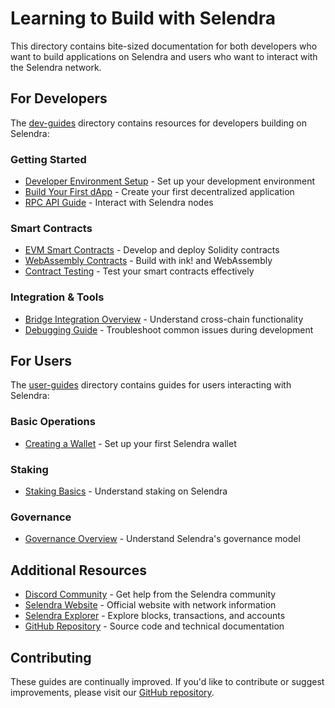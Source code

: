 # Learning to Build with Selendra

This directory contains bite-sized documentation for both developers who want to build applications on Selendra and users who want to interact with the Selendra network.

## For Developers

The [dev-guides](./dev-guides/) directory contains resources for developers building on Selendra:

### Getting Started
- [Developer Environment Setup](./dev-guides/dev-environment-setup.md) - Set up your development environment
- [Build Your First dApp](./dev-guides/first-dapp.md) - Create your first decentralized application
- [RPC API Guide](./dev-guides/rpc-api-guide.md) - Interact with Selendra nodes

### Smart Contracts
- [EVM Smart Contracts](./dev-guides/evm-contracts.md) - Develop and deploy Solidity contracts
- [WebAssembly Contracts](./dev-guides/wasm-contracts.md) - Build with ink! and WebAssembly
- [Contract Testing](./dev-guides/contract-testing.md) - Test your smart contracts effectively

### Integration & Tools
- [Bridge Integration Overview](./dev-guides/bridge-integration-overview.md) - Understand cross-chain functionality
- [Debugging Guide](./dev-guides/debugging-guide.md) - Troubleshoot common issues during development

## For Users

The [user-guides](./user-guides/) directory contains guides for users interacting with Selendra:

### Basic Operations
- [Creating a Wallet](./user-guides/creating-wallet.md) - Set up your first Selendra wallet

### Staking
- [Staking Basics](./user-guides/staking-basics.md) - Understand staking on Selendra

### Governance
- [Governance Overview](./user-guides/governance-overview.md) - Understand Selendra's governance model

## Additional Resources

- [Discord Community](https://discord.gg/selendra) - Get help from the Selendra community
- [Selendra Website](https://selendra.org) - Official website with network information
- [Selendra Explorer](https://explorer.selendra.org) - Explore blocks, transactions, and accounts
- [GitHub Repository](https://github.com/selendra/selendra) - Source code and technical documentation

## Contributing

These guides are continually improved. If you'd like to contribute or suggest improvements, please visit our [GitHub repository](https://github.com/selendra/selendra). 